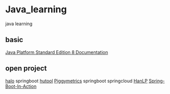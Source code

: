 # Java_learning
java learning
## basic
[Java Platform Standard Edition 8 Documentation](https://docs.oracle.com/javase/8/docs/)
## open project
[halo](https://github.com/halo-dev/halo) springboot
[hutool](https://github.com/looly/hutool)
[Piggymetrics](https://github.com/sqshq/piggymetrics) springboot springcloud
[HanLP](https://github.com/hankcs/HanLP)
[Spring-Boot-In-Action](https://github.com/hansonwang99/Spring-Boot-In-Action)

